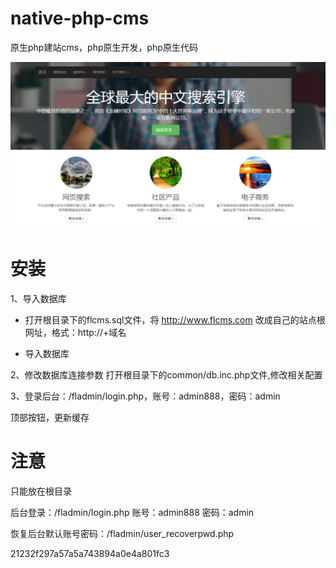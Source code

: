 # native-php-cms
原生php建站cms，php原生开发，php原生代码

![alt text](/images/screenshots.png "网站截图")

# 安装

1、导入数据库

* 打开根目录下的flcms.sql文件，将 http://www.flcms.com 改成自己的站点根网址，格式：http://+域名

* 导入数据库


2、修改数据库连接参数
打开根目录下的common/db.inc.php文件,修改相关配置


3、登录后台：/fladmin/login.php，账号：admin888，密码：admin

顶部按钮，更新缓存


# 注意
只能放在根目录

后台登录：/fladmin/login.php
账号：admin888
密码：admin

恢复后台默认账号密码：/fladmin/user_recoverpwd.php

21232f297a57a5a743894a0e4a801fc3
